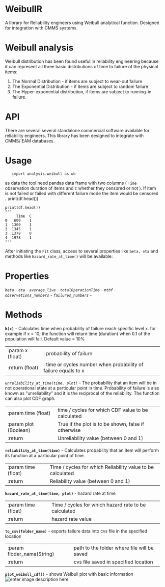 # WeibullR 
A library for Reliability engineers using Weibull analytical function. Designed for integration with CMMS systems.

# Weibull analysis
Weibull distribution has been found useful in reliability engineering because it can represent all three basic distributions of time to failure of the physical items: 

 1. The Normal Distribution - if items are subject to wear-out failure
 2. The Exponential Distribution - if items are subject to random failure
 3. The Hyper-exponential distribution, if items are subject to running-in failure.

# API 
There are several several standalone commercial software available for  reliability engineers. This library has been designed to integrate with CMMS/ EAM databases. 

# Usage
       import analysis.weibull as wb

as data the tool need pandas data frame with two columns ( `Time` observation duration of items and  `C` whether they censored or not ). If item is not failed or failed with different failure mode the item would be censored . 
print(df.head())

    print(df.head())
    """
         Time  C    
    0   600    1  
    1  1300    1  
    2  1345    1  
    3  1378    0  
    4  1978    1 
    """
After initiating the `Fit` class, access to several properties like `beta, eta` and methods like `hazard_rate_at_time()` will be available:   
# Properties

*`beta`* - 
*`eta`* - 
*`average_live`* - 
*`totalOperationTime`* - 
*`mtbf`* -
*`observetions_numbers`* - 
*`failures_numbers`* - 

# Methods
**`b(x)`** - Calculates time when probability of failure reach specific level x. for example if x = 10, the function will return time (duration) when 0.1 of the population will fail. Default value = 10%

|  |  |
|--|--|
| :param x (float) | : probability of failure |
| :return (float) | : time or cycles number when probability of failure equals to x |

*`unreliability_at_time(time, plot)`* - The probability that an item will be in not operational state at a particular point in time. Probability of failure is also known as "unreliability" and it is the reciprocal of the reliability. The function can also plot CDF graph.

|  |  |
|--|--|
| :param time (float) | time / cycles for which CDF value to be calculated |
| :param plot (Boolean) | True if the plot is to be shown, false if otherwise |
| :return | Unreliability value (between 0 and 1) |

**`reliability_at_time(time)`** - Calculates probability that an item will perform its function at a particular point of time.

|  |  |
|--|--|
| :param time (float) | Time / cycles for which Reliability value to be calculated |
| :return | Reliability value (between 0 and 1) |

**`hazard_rate_at_time(time, plot)`** - hazard rate at time

|  |  |
|--|--|
| :param time (float) | Time / cycles for which hazard rate to be calculated |
| :return | hazard rate value |

**`to_csv(folder_name)`** - exports failure data into cvs file in the specified location

|  |  |
|--|--|
| :param floder_name(String) | path to the folder where file will be saved |
| :return | cvs file saved in specified location |

**`plot_weibull_cdf()`** - shows Weibull plot  with basic information
![enter image description here](https://github.com/RustamUzb/weibullR/blob/master/images/Figure_3.png)
